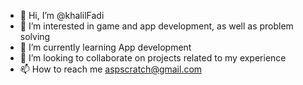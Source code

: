 - 👋 Hi, I’m @khalilFadi
- 👀 I’m interested in game and app development, as well as problem solving 
- 🌱 I’m currently learning App development 
- 💞️ I’m looking to collaborate on projects related to my experience
- 📫 How to reach me aspscratch@gmail.com

<!---
khalilFadi/khalilFadi is a ✨ special ✨ repository because its `README.md` (this file) appears on your GitHub profile.
You can click the Preview link to take a look at your changes.
--->
